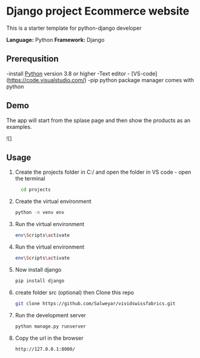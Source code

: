 # Django project Ecommerce website

This is a starter template for python-django developer 

**Language:** Python
**Framework:** Django 

## Prerequsition

-install [Python](https://www.python.org/downloads/) version 3.8 or higher
-Text editor - [VS-code] (https://code.visualstudio.com/)
-pip python package manager comes with python

## Demo

The app will start from the splase page and then show the products as an examples.

![]

## Usage

1. Create the projects folder in C:/ and open the folder in VS code - open the terminal
    ```bash
      cd projects
    ```

2. Create the virtual environment
     ```bash
     python -m venv env
    ```
3. Run the virtual environment
     ```bash
     env\Scripts\activate
    ```
    
4. Run the virtual environment
     ```bash
     env\Scripts\activate
    ```
 
5. Now install django
     ```bash
     pip install django
    ```
    
6. create folder src (optional) then Clone this repo
    ```bash
    git clone https://github.com/Salweyar/vividswissfabrics.git
    ```
   
7. Run the development server
    ```bash
    python manage.py runserver
    ```
8. Copy the url in the browser
    ```bash
    http://127.0.0.1:8000/
    ```

      
